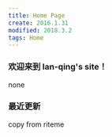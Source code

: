 ```yaml
---
title: Home Page
create: 2016.1.31
modified: 2018.3.2
tags: Home
---
```


### 欢迎来到 lan-qing's site！
none

### 最近更新
copy from riteme